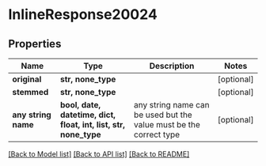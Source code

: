 # InlineResponse20024


## Properties
Name | Type | Description | Notes
------------ | ------------- | ------------- | -------------
**original** | **str, none_type** |  | [optional] 
**stemmed** | **str, none_type** |  | [optional] 
**any string name** | **bool, date, datetime, dict, float, int, list, str, none_type** | any string name can be used but the value must be the correct type | [optional]

[[Back to Model list]](../README.md#documentation-for-models) [[Back to API list]](../README.md#documentation-for-api-endpoints) [[Back to README]](../README.md)


